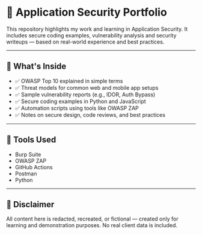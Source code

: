 # 🔐 Application Security Portfolio

This repository highlights my work and learning in Application Security. It includes secure coding examples, vulnerability analysis and security writeups — based on real-world experience and best practices.

---

## 🔎 What's Inside

- ✅ OWASP Top 10 explained in simple terms  
- ✅ Threat models for common web and mobile app setups  
- ✅ Sample vulnerability reports (e.g., IDOR, Auth Bypass)  
- ✅ Secure coding examples in Python and JavaScript  
- ✅ Automation scripts using tools like OWASP ZAP  
- ✅ Notes on secure design, code reviews, and best practices  

---

## 🧰 Tools Used

- Burp Suite  
- OWASP ZAP  
- GitHub Actions  
- Postman  
- Python

---

## 📌 Disclaimer

All content here is redacted, recreated, or fictional — created only for learning and demonstration purposes. No real client data is included.

